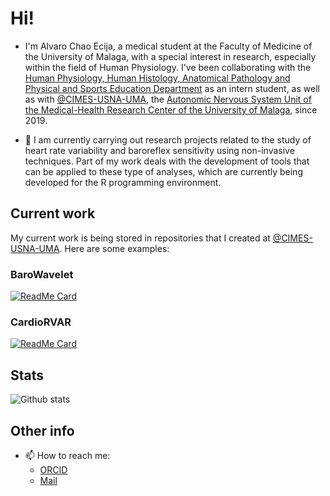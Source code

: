 # Hi!

- I'm Alvaro Chao Ecija, a medical student at the Faculty of Medicine of the University of Malaga, with a special interest in research, especially within the field of Human Physiology. I've been collaborating with the [Human Physiology, Human Histology, Anatomical Pathology and Physical and Sports Education Department](https://www.uma.es/departamento-de-fisiologia-humana-histologia-humana-anatomia-patologia-educion-fisica-y-deportiva/) as an intern student, as well as with [@CIMES-USNA-UMA](https://github.com/CIMES-USNA-UMA), the [Autonomic Nervous System Unit of the Medical-Health Research Center of the University of Malaga](http://cimes-sna.uma.es), since 2019. 

- 🔭 I am currently carrying out research projects related to the study of heart rate variability and baroreflex sensitivity using non-invasive techniques. Part of my work deals with the development of tools that can be applied to these type of analyses, which are currently being developed for the R programming environment.

## Current work

My current work is being stored in repositories that I created at [@CIMES-USNA-UMA](https://github.com/CIMES-USNA-UMA). Here are some examples:

### BaroWavelet
[![ReadMe Card](https://github-readme-stats.vercel.app/api/pin/?username=CIMES-USNA-UMA&repo=BaroWavelet)](https://github.com/CIMES-USNA-UMA/BaroWavelet)

### CardioRVAR
[![ReadMe Card](https://github-readme-stats.vercel.app/api/pin/?username=CIMES-USNA-UMA&repo=CardioRVAR)](https://github.com/CIMES-USNA-UMA/CardioRVAR)


## Stats

![Github stats](https://github-readme-stats.vercel.app/api?username=alvarochaoecija)

## Other info

<!--   - 💬 Ask me about ...   -->
- 📫 How to reach me: 
   - [ORCID](https://orcid.org/0000-0002-2691-6936)
   - [Mail](alvaro.rprojects@gmail.com)
<!--   - ⚡ Fun fact: ...      -->

